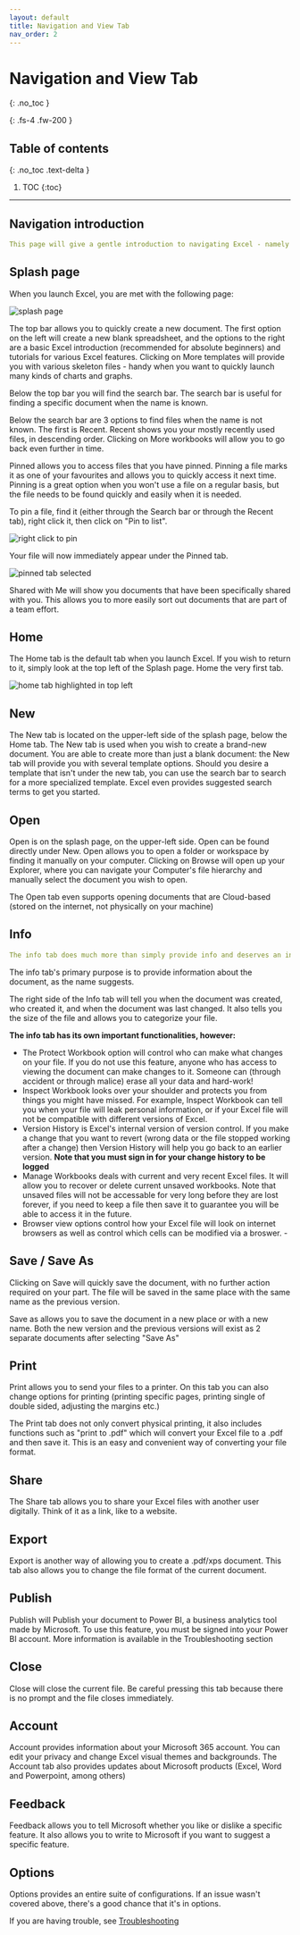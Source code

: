 ```yaml
---
layout: default
title: Navigation and View Tab
nav_order: 2
---
```


# Navigation and View Tab
{: .no_toc }

{: .fs-4 .fw-200 }

## Table of contents
{: .no_toc .text-delta }

1. TOC
{:toc}

---


## Navigation introduction

```yaml
This page will give a gentle introduction to navigating Excel - namely the splash page and home page.
```

## Splash page


 When you launch Excel, you are met with the following page:
 
 ![splash page](https://github.com/hannah019/excel-instructions/blob/gh-pages/assets/images/navigation_image1.png?raw=true)
    
The top bar allows you to quickly create a new document. The first option on the left will create a new blank spreadsheet, and the options to the right are a basic Excel introduction (recommended for absolute beginners) and tutorials for various Excel features. Clicking on More templates will provide you with various skeleton files - handy when you want to quickly launch many kinds of charts and graphs.
    
Below the top bar you will find the search bar. The search bar is useful for finding a specific document when the name is known. 
    
Below the search bar are 3 options to find files when the name is not known. The first is Recent. Recent shows you your mostly recently used files, in descending order. Clicking on More workbooks will allow you to go back even further in time.
    
Pinned allows you to access files that you have pinned. Pinning a file marks it as one of your favourites and allows you to quickly access it next time. Pinning is a great option when you won't use a file on a regular basis, but the file needs to be found quickly and easily when it is needed. 
    
To pin a file, find it (either through the Search bar or through the Recent tab), right click it, then click on "Pin to list".

![right click to pin](https://github.com/hannah019/excel-instructions/blob/gh-pages/assets/images/navigation_image2.png?raw=true)
 
 Your file will now immediately appear under the Pinned tab.
 
![pinned tab selected](https://github.com/hannah019/excel-instructions/blob/gh-pages/assets/images/navigation_image3.png?raw=true)
    
Shared with Me will show you documents that have been specifically shared with you. This allows you to more easily sort out documents that are part of a team effort.
    

## Home

The Home tab is the default tab when you launch Excel. If you wish to return to it, simply look at the top left of the Splash page. Home the very first tab.

![home tab highlighted in top left](https://github.com/hannah019/excel-instructions/blob/0bc88c2ce9c5050c778fb2b0848068713f35fdbe/assets/images/navigation_image4.png?raw=true)


## New

The New tab is located on the upper-left side of the splash page, below the Home tab. The New tab is used when you wish to create a brand-new document. You are able to create more than just a blank document:  the New tab will provide you with several template options. Should you desire a template that isn't under the new tab, you can use the search bar to search for a more specialized template. Excel even provides suggested search terms to get you started.

## Open

Open is on the splash page, on the upper-left side. Open can be found directly under New. Open allows you to open a folder or workspace by finding it manually on your computer. 
Clicking on Browse will open up your Explorer, where you can navigate your Computer's file hierarchy and manually select the document you wish to open.

The Open tab even supports opening documents that are Cloud-based (stored on the internet, not physically on your machine)

## Info

```yaml
The info tab does much more than simply provide info and deserves an investigation!
```

The info tab's primary purpose is to provide information about the document, as the name suggests.

The right side of the Info tab will tell you when the document was created, who created it, and when the document was last changed.
It also tells you the size of the file and allows you to categorize your file.

**The info tab has its own important functionalities, however:**

- The Protect Workbook option will control who can make what changes on your file. If you do not use this feature, anyone who has access to viewing the document can make changes to it. Someone can (through accident or through malice) erase all your data and hard-work!
- Inspect Workbook looks over your shoulder and protects you from things you might have missed. For example, Inspect Workbook can tell you when your file will leak personal information, or if your Excel file will not be compatible with different versions of Excel.
- Version History is Excel's internal version of version control. If you make a change that you want to revert (wrong data or the file stopped working after a change) then Version History will help you go back to an earlier version. **Note that you must sign in for your change history to be logged**
- Manage Workbooks deals with current and very recent Excel files. It will allow you to recover or delete current unsaved workbooks. Note that unsaved files will not be accessable for very long before they are lost forever, if you need to keep a file then save it to guarantee you will be able to access it in the future.
- Browser view options control how your Excel file will look on internet browsers as well as control which cells can be modified via a broswer.                       - 



## Save / Save As

Clicking on Save will quickly save the document, with no further action required on your part. The file will be saved in the same place with the same name as the previous version.

Save as allows you to save the document in a new place or with a new name. Both the new version and the previous versions will exist as 2 separate documents after selecting "Save As"

## Print

Print allows you to send your files to a printer. On this tab you can also change options for printing (printing specific pages, printing single of double sided, adjusting the margins etc.)

The Print tab does not only convert physical printing, it also includes functions such as "print to .pdf" which will convert your Excel file to a .pdf and then save it. This is an easy and convenient way of converting your file format.

## Share

The Share tab allows you to share your Excel files with another user digitally. Think of it as a link, like to a website.

## Export

Export is another way of allowing you to create a .pdf/xps document. This tab also allows you to change the file format of the current document.

## Publish

Publish will Publish your document to Power BI, a business analytics tool made by Microsoft. To use this feature, you must be signed into your Power BI account. More information is available in the Troubleshooting section

## Close

Close will close the current file. Be careful pressing this tab because there is no prompt and the file closes immediately.

## Account

Account provides information about your Microsoft 365 account. You can edit your privacy and change Excel visual themes and backgrounds. The Account tab also provides updates about Microsoft products (Excel, Word and Powerpoint, among others)


## Feedback

Feedback allows you to tell Microsoft whether you like or dislike a specific feature. It also allows you to write to Microsoft if you want to suggest a specific feature.

## Options
Options provides an entire suite of configurations. If an issue wasn't covered above, there's a good chance that it's in options.

If you are having trouble, see [Troubleshooting](https://hannah019.github.io/excel-instructions/docs/index-test/)
